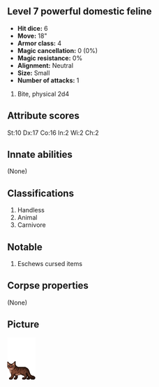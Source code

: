 ## Level 7 powerful domestic feline

- **Hit dice:** 6
- **Move:** 18"
- **Armor class:** 4
- **Magic cancellation:** 0 (0%)
- **Magic resistance:** 0%
- **Alignment:** Neutral
- **Size:** Small
- **Number of attacks:** 1
1. Bite, physical 2d4

## Attribute scores

St:10 Dx:17 Co:16 In:2 Wi:2 Ch:2

## Innate abilities

(None)

## Classifications

1. Handless
2. Animal
3. Carnivore

## Notable

1. Eschews cursed items

## Corpse properties

(None)

## Picture

![Large cat](https://github.com/hyvanmielenpelit/GnollHackTileSet/blob/main/Monsters/large_cat/large_cat.png?raw=true)
